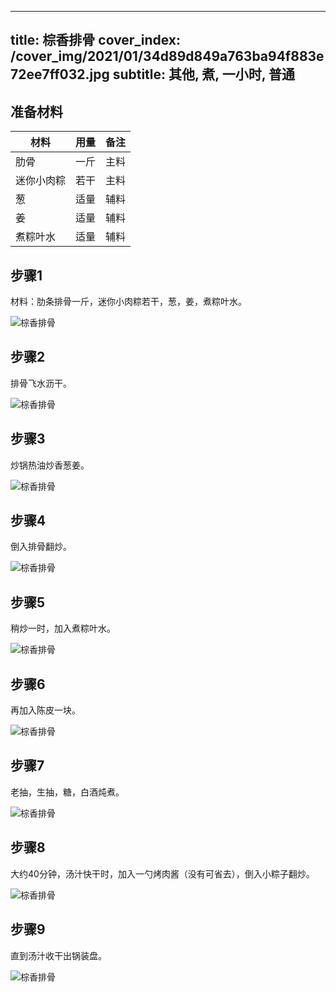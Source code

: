 
---
title: 棕香排骨
cover_index: /cover_img/2021/01/34d89d849a763ba94f883e72ee7ff032.jpg
subtitle: 其他, 煮, 一小时, 普通
---

## 准备材料

| 材料     | 用量 | 备注|
| ------- | ----- | --- |
| 肋骨 | 一斤| 主料 |
| 迷你小肉粽 | 若干| 主料 |
| 葱 | 适量| 辅料 |
| 姜 | 适量| 辅料 |
| 煮粽叶水 | 适量| 辅料 |

## 步骤1

材料：肋条排骨一斤，迷你小肉粽若干，葱，姜，煮粽叶水。

![棕香排骨](https://i8.meishichina.com/attachment/recipe/201010/201010151709021.jpg?x-oss-process=style/p320) 

## 步骤2

排骨飞水沥干。

![棕香排骨](https://i8.meishichina.com/attachment/recipe/201010/201010151709221.jpg?x-oss-process=style/p320) 

## 步骤3

炒锅热油炒香葱姜。

![棕香排骨](https://i8.meishichina.com/attachment/recipe/201010/201010151709302.jpg?x-oss-process=style/p320) 

## 步骤4

倒入排骨翻炒。

![棕香排骨](https://i8.meishichina.com/attachment/recipe/201010/201010151709428.jpg?x-oss-process=style/p320) 

## 步骤5

稍炒一时，加入煮粽叶水。

![棕香排骨](https://i8.meishichina.com/attachment/recipe/201010/201010151713332.jpg?x-oss-process=style/p320) 

## 步骤6

再加入陈皮一块。

![棕香排骨](https://i8.meishichina.com/attachment/recipe/201010/201010151713468.jpg?x-oss-process=style/p320) 

## 步骤7

老抽，生抽，糖，白酒炖煮。

![棕香排骨](https://i8.meishichina.com/attachment/recipe/201010/201010151714359.jpg?x-oss-process=style/p320) 

## 步骤8

大约40分钟，汤汁快干时，加入一勺烤肉酱（没有可省去），倒入小粽子翻炒。

![棕香排骨](https://i8.meishichina.com/attachment/recipe/201010/201010151715091.jpg?x-oss-process=style/p320) 

## 步骤9

直到汤汁收干出锅装盘。

![棕香排骨](https://i8.meishichina.com/attachment/recipe/201010/201010151715183.jpg?x-oss-process=style/p320) 

